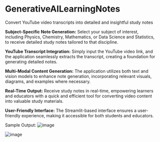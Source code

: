 # GenerativeAILearningNotes
Convert YouTube video transcripts into detailed and insightful study notes

**Subject-Specific Note Generation:** Select your subject of interest, including Physics, Chemistry, Mathematics, or Data Science and Statistics, to receive detailed study notes tailored to that discipline.

**YouTube Transcript Integration:** Simply input the YouTube video link, and the application seamlessly extracts the transcript, creating a foundation for generating detailed notes.

**Multi-Modal Content Generation:** The application utilizes both text and vision models to enhance note generation, incorporating relevant visuals, diagrams, and examples where necessary.

**Real-Time Output:** Receive study notes in real-time, empowering learners and educators with a quick and efficient tool for converting video content into valuable study materials.

**User-Friendly Interface:** The Streamlit-based interface ensures a user-friendly experience, making it accessible for both students and educators.

Sample Output:
![image](https://github.com/Arulkumar03/GenerativeAILearningNotes/assets/117987790/fade42ac-4fb1-43ca-9db4-bdc543bf05df)

![image](https://github.com/Arulkumar03/GenerativeAILearningNotes/assets/117987790/46b69b14-a1dd-488f-bf42-f471fc2051d8)

